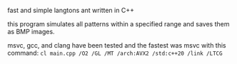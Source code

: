 fast and simple langtons ant written in C++

this program simulates all patterns within a specified range and saves them as BMP images.

msvc, gcc, and clang have been tested and the fastest was msvc with this command: `cl main.cpp /O2 /GL /MT /arch:AVX2 /std:c++20 /link /LTCG`
